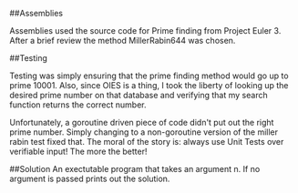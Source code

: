 ##Assemblies

Assemblies used the source code for Prime finding from Project Euler 3. After a brief review the method MillerRabin644 was chosen.

##Testing

Testing was simply ensuring that the prime finding method would go up to prime 10001. Also, since OIES is a thing, I took the liberty of looking up the desired prime number on that database and verifying that my search function returns the correct number.

Unfortunately, a goroutine driven piece of code didn't put out the right prime number. Simply changing to a non-goroutine version of the miller rabin test fixed that. The moral of the story is: always use Unit Tests over verifiable input! The more the better!

##Solution
An exectutable program that takes an argument n.
If no argument is passed prints out the solution.